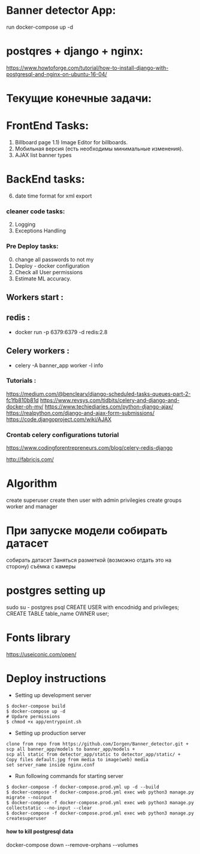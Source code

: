 # Banner detector App: 
run docker-compose up -d 

# postqres + django + nginx: 
https://www.howtoforge.com/tutorial/how-to-install-django-with-postgresql-and-nginx-on-ubuntu-16-04/

# Текущие конечные задачи: 
# FrontEnd Tasks: 
1) Billboard page 
1.1) Image Editor for billboards.
2) Мобильная версия (есть необходимы минимальные изменения).
3) AJAX list banner types 

# BackEnd tasks: 
6) date time format for xml export

### cleaner code tasks: 
2) Logging 
3) Exceptions Handling 

### Pre Deploy tasks: 
0) change all passwords to not my 
1) Deploy - docker configuration 
2) Check all User permissions 
3) Estimate ML accuracy. 


## Workers start :
## redis :
 + docker run -p 6379:6379 -d redis:2.8    
## Celery workers :
 + celery -A banner_app worker -l info

### Tutorials : 
https://medium.com/@bencleary/django-scheduled-tasks-queues-part-2-fc1fb810b81d 
https://www.revsys.com/tidbits/celery-and-django-and-docker-oh-my/
https://www.techiediaries.com/python-django-ajax/
https://realpython.com/django-and-ajax-form-submissions/
https://code.djangoproject.com/wiki/AJAX

### Crontab celery configurations tutorial 
https://www.codingforentrepreneurs.com/blog/celery-redis-django

http://fabricjs.com/
# Algorithm 
create superuser
create then user with admin privilegies 
create groups worker and manager

# При запуске модели собирать датасет 
собирать датасет 
Заняться разметкой (возможно отдать это на сторону)
съёмка с камеры 

# postgres setting up 
sudo su - postgres
psql
CREATE USER with encodnidg and privileges;
CREATE TABLE table_name OWNER user;

# Fonts library 
https://useiconic.com/open/

# Deploy instructions 
- Setting up development server 
```
$ docker-compose build
$ docker-compose up -d
# Updare permissions 
$ chmod +x app/entrypoint.sh
```

- Setting up production server 
```
clone from repo from https://github.com/Iorgen/Banner_detector.git + 
scp all banner_app/models to banner_app/models + 
scp all static from detector_app/static to detector_app/static/ + 
Copy files default.jpg from media to image(web) media  
set server_name inside nginx.conf 
```
- Run following commands for starting server 
```
$ docker-compose -f docker-compose.prod.yml up -d --build
$ docker-compose -f docker-compose.prod.yml exec web python3 manage.py migrate --noinput 
$ docker-compose -f docker-compose.prod.yml exec web python3 manage.py collectstatic --no-input --clear
$ docker-compose -f docker-compose.prod.yml exec web python3 manage.py createsuperuser
```
#### how to kill postgresql data 
docker-compose down --remove-orphans --volumes